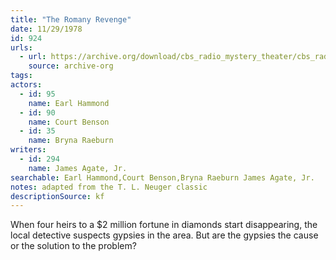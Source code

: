 ```yaml
---
title: "The Romany Revenge"
date: 11/29/1978
id: 924
urls: 
  - url: https://archive.org/download/cbs_radio_mystery_theater/cbs_radio_mystery_theater-0901-0950.zip/cbs_radio_mystery_theater-0901-0950%2Fcbsrmt_0924_the_romany_revenge.mp3
    source: archive-org
tags: 
actors:  
  - id: 95
    name: Earl Hammond  
  - id: 90
    name: Court Benson  
  - id: 35
    name: Bryna Raeburn
writers:  
  - id: 294
    name: James Agate, Jr.
searchable: Earl Hammond,Court Benson,Bryna Raeburn James Agate, Jr.
notes: adapted from the T. L. Neuger classic
descriptionSource: kf
---
```

When four heirs to a $2 million fortune in diamonds start disappearing, the local detective suspects gypsies in the area. But are the gypsies the cause or the solution to the problem?